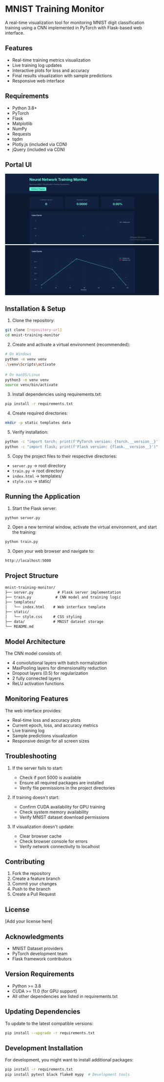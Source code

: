 # MNIST Training Monitor

A real-time visualization tool for monitoring MNIST digit classification training using a CNN implemented in PyTorch with Flask-based web interface.

## Features

- Real-time training metrics visualization
- Live training log updates
- Interactive plots for loss and accuracy
- Final results visualization with sample predictions
- Responsive web interface

## Requirements

- Python 3.8+
- PyTorch
- Flask
- Matplotlib
- NumPy
- Requests
- tqdm
- Plotly.js (included via CDN)
- jQuery (included via CDN)

## Portal UI
![alt text](static/image1.png)
![alt text](static/image2.png)
## Installation & Setup

1. Clone the repository: 
```bash
git clone [repository-url]
cd mnist-training-monitor
```

2. Create and activate a virtual environment (recommended):
```bash
# On Windows
python -m venv venv
.\venv\Scripts\activate

# On macOS/Linux
python3 -m venv venv
source venv/bin/activate
```

3. Install dependencies using requirements.txt:
```bash
pip install -r requirements.txt
```

4. Create required directories:
```bash
mkdir -p static templates data
```

5. Verify installation:
```bash
python -c "import torch; print(f'PyTorch version: {torch.__version__}')"
python -c "import flask; print(f'Flask version: {flask.__version__}')"
```

5. Copy the project files to their respective directories:
- `server.py` → root directory
- `train.py` → root directory
- `index.html` → templates/
- `style.css` → static/

## Running the Application

1. Start the Flask server:
```bash
python server.py
```

2. Open a new terminal window, activate the virtual environment, and start the training:
```bash
python train.py
```

3. Open your web browser and navigate to:
```
http://localhost:5000
```

## Project Structure

```
mnist-training-monitor/
├── server.py           # Flask server implementation
├── train.py           # CNN model and training logic
├── templates/
│   └── index.html    # Web interface template
├── static/
│   └── style.css     # CSS styling
├── data/             # MNIST dataset storage
└── README.md
```

## Model Architecture

The CNN model consists of:
- 4 convolutional layers with batch normalization
- MaxPooling layers for dimensionality reduction
- Dropout layers (0.5) for regularization
- 2 fully connected layers
- ReLU activation functions

## Monitoring Features

The web interface provides:
- Real-time loss and accuracy plots
- Current epoch, loss, and accuracy metrics
- Live training log
- Sample predictions visualization
- Responsive design for all screen sizes

## Troubleshooting

1. If the server fails to start:
   - Check if port 5000 is available
   - Ensure all required packages are installed
   - Verify file permissions in the project directories

2. If training doesn't start:
   - Confirm CUDA availability for GPU training
   - Check system memory availability
   - Verify MNIST dataset download permissions

3. If visualization doesn't update:
   - Clear browser cache
   - Check browser console for errors
   - Verify network connectivity to localhost

## Contributing

1. Fork the repository
2. Create a feature branch
3. Commit your changes
4. Push to the branch
5. Create a Pull Request

## License

[Add your license here]

## Acknowledgments

- MNIST Dataset providers
- PyTorch development team
- Flask framework contributors

## Version Requirements

- Python >= 3.8
- CUDA >= 11.0 (for GPU support)
- All other dependencies are listed in requirements.txt

## Updating Dependencies

To update to the latest compatible versions:
```bash
pip install --upgrade -r requirements.txt
```

## Development Installation

For development, you might want to install additional packages:
```bash
pip install -r requirements.txt
pip install pytest black flake8 mypy  # Development tools
```